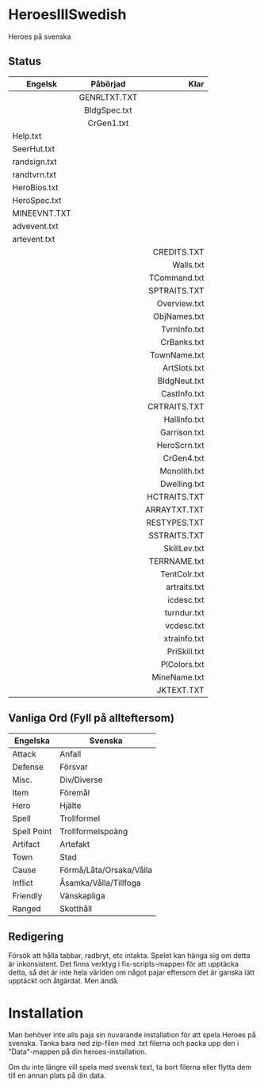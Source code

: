 HeroesIIISwedish
================

Heroes på svenska

Status
------

| Engelsk       | Påbörjad      | Klar         |
| ------------- |:-------------:| ------------:|
|               | GENRLTXT.TXT  |              |
|               | BldgSpec.txt  |              |
|               | CrGen1.txt    |              |
| Help.txt      |               |              |
| SeerHut.txt   |               |              |
| randsign.txt  |               |              |
| randtvrn.txt  |               |              |
| HeroBios.txt  |               |              |
| HeroSpec.txt  |               |              |
| MINEEVNT.TXT  |               |              |
| advevent.txt  |               |              |
| artevent.txt  |               |              |
|               |               | CREDITS.TXT  |
|               |               | Walls.txt    |
|               |               | TCommand.txt |
|               |               | SPTRAITS.TXT |
|               |               | Overview.txt |
|               |               | ObjNames.txt |
|               |               | TvrnInfo.txt |
|               |               | CrBanks.txt  |
|               |               | TownName.txt |
|               |               | ArtSlots.txt |
|               |               | BldgNeut.txt |
|               |               | CastInfo.txt |
|               |               | CRTRAITS.TXT |
|               |               | HallInfo.txt |
|               |               | Garrison.txt |
|               |               | HeroScrn.txt |
|               |               | CrGen4.txt   |
|               |               | Monolith.txt |
|               |               | Dwelling.txt |
|               |               | HCTRAITS.TXT |
|               |               | ARRAYTXT.TXT |
|               |               | RESTYPES.TXT |
|               |               | SSTRAITS.TXT |
|               |               | SkillLev.txt |
|               |               | TERRNAME.txt |
|               |               | TentColr.txt |
|               |               | artraits.txt |
|               |               | icdesc.txt   |
|               |               | turndur.txt  |
|               |               | vcdesc.txt   |
|               |               | xtrainfo.txt |
|               |               | PriSkill.txt |
|               |               | PlColors.txt |
|               |               | MineName.txt |
|               |               | JKTEXT.TXT   |

Vanliga Ord (Fyll på allteftersom)
-----------

Engelska      | Svenska
------------- | -------------
Attack        | Anfall
Defense       | Försvar
Misc.         | Div/Diverse
Item          | Föremål
Hero          | Hjälte
Spell         | Trollformel
Spell Point   | Trollformelspoäng
Artifact      | Artefakt
Town          | Stad
Cause         | Förmå/Låta/Orsaka/Vålla
Inflict       | Åsamka/Vålla/Tillfoga
Friendly      | Vänskapliga
Ranged        | Skotthåll

Redigering
----------

Försök att hålla tabbar, radbryt, etc intakta. Spelet kan hänga sig om detta är inkonsistent. Det finns verktyg i fix-scripts-mappen för att upptäcka detta, så det är inte hela världen om något pajar eftersom det är ganska lätt upptäckt och åtgärdat. Men ändå.

Installation
============

Man behöver inte alls paja sin nuvarande installation för att spela Heroes på svenska. Tanka bara ned zip-filen med .txt filerna och packa upp den i "Data"-mappen på din heroes-installation.

Om du inte längre vill spela med svensk text, ta bort filerna eller flytta dem till en annan plats på din data.

